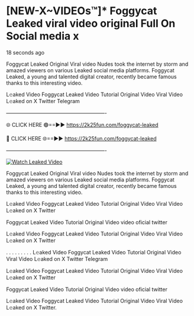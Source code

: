 # [NEW-X~VIDEOs™]* Foggycat Leaked viral video original Full On Social media x

18 seconds ago

Foggycat Leaked Original Viral video Nudes took the internet by storm and amazed viewers on various Leaked social media platforms. Foggycat Leaked, a young and talented digital creator, recently became famous thanks to this interesting video.

L𝚎aked Video Foggycat Leaked Video Tutorial Original Video Viral Video L𝚎aked on X Twitter Telegram

———————————————————-

🌐 CLICK HERE 🟢==►► https://2k25fun.com/foggycat-leaked

🔴 CLICK HERE 🌐==►► https://2k25fun.com/foggycat-leaked

———————————————————-

[![Watch Leaked Video](https://miro.medium.com/v2/resize:fit:828/format:webp/1*cilzJN44JGOrTw9NJCrNHA.gif "Watch Leaked Video")](https://2k25fun.com/foggycat-leaked)

Foggycat Leaked Original Viral video Nudes took the internet by storm and amazed viewers on various Leaked social media platforms. Foggycat Leaked, a young and talented digital creator, recently became famous thanks to this interesting video.

L𝚎aked Video Foggycat Leaked Video Tutorial Original Video Viral Video L𝚎aked on X Twitter

Foggycat Leaked Video Tutorial Original Video video oficial twitter

L𝚎aked Video Foggycat Leaked Video Tutorial Original Video Viral Video L𝚎aked on X Twitter

. . . . . . . . . L𝚎aked Video Foggycat Leaked Video Tutorial Original Video Viral Video L𝚎aked on X Twitter Telegram

L𝚎aked Video Foggycat Leaked Video Tutorial Original Video Viral Video L𝚎aked on X Twitter

Foggycat Leaked Video Tutorial Original Video video oficial twitter

L𝚎aked Video Foggycat Leaked Video Tutorial Original Video Viral Video L𝚎aked on X Twitter.